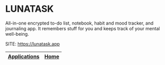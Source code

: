 # LUNATASK

 All-in-one encrypted to-do list, notebook, habit and mood tracker, and journaling app. It remembers stuff for you and keeps track of your mental well-being.

 SITE: https://lunatask.app

 | [Applications](https://portable-linux-apps.github.io/apps.html) | [Home](https://portable-linux-apps.github.io)
 | --- | --- |
